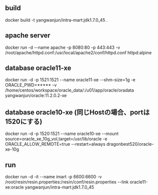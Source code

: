 ## build
docker build -t yangwanjun/intra-mart:jdk1.7.0_45 .
## apache server
docker run -d --name apache -p 8080:80 -p 443:443 -v /root/apache/httpd.conf:/usr/local/apache2/conf/httpd.conf httpd:alpine
## database oracle11-xe
docker run -d -p 1521:1521 --name oracle11-xe --shm-size=1g -e ORACLE_PWD=***** -v /home/centos/workspace/oracle_data/:/u01/app/oracle/oradata yangwanjun/oracle:11.2.0.2-xe
## database oracle10-xe (同じHostの場合、portは1520にする)
docker run -d -p 1520:1521 --name oracle10-xe --mount source=oracle_xe_10g_vol,target=/usr/lib/oracle -e ORACLE_ALLOW_REMOTE=true --restart=always dragonbest520/oracle-xe-10g
## run 
docker run -d -it --name imart -p 6600:6600 -v /root/resin/resin.properties:/resin/conf/resin.properties --link oracle11-xe:oracle yangwanjun/intra-mart:jdk1.7.0_45
